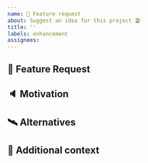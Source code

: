 ```yaml
---
name: 🚀 Feature request
about: Suggest an idea for this project 🏖
title: ''
labels: enhancement
assignees:
---
```


## 🚀 Feature Request

<!-- A clear and concise description of the feature proposal. -->

## 🔈 Motivation

<!-- Please describe the need/motivation for this proposal. -->

## 🛰 Alternatives

<!-- A clear and concise description of any alternative solutions/features that you have considered. -->

## 📎 Additional context

<!-- Add any other context or screenshots about the feature request here. -->
